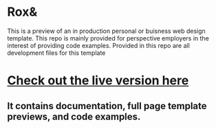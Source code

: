 # Rox&

This is a preview of an in production personal or buisness web design template.
This repo is mainly provided for perspective employers in the interest of providing code examples.
Provided in this repo are all development files for this template

# [Check out the live version here](https://dougwatro.com/rox/index.html)
## It contains documentation, full page template previews, and code examples.
